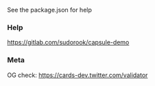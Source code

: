 See the package.json for help

### Help

https://gitlab.com/sudorook/capsule-demo



### Meta

OG check: https://cards-dev.twitter.com/validator
